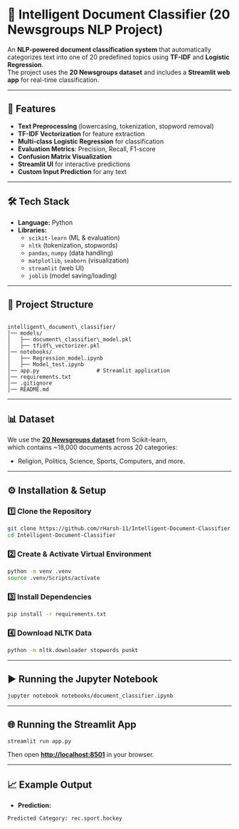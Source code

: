 
# 📄 Intelligent Document Classifier (20 Newsgroups NLP Project)

An **NLP-powered document classification system** that automatically categorizes text into one of 20 predefined topics using **TF-IDF** and **Logistic Regression**.  
The project uses the **20 Newsgroups dataset** and includes a **Streamlit web app** for real-time classification.

---

## 🚀 Features
- **Text Preprocessing** (lowercasing, tokenization, stopword removal)
- **TF-IDF Vectorization** for feature extraction
- **Multi-class Logistic Regression** for classification
- **Evaluation Metrics**: Precision, Recall, F1-score
- **Confusion Matrix Visualization**
- **Streamlit UI** for interactive predictions
- **Custom Input Prediction** for any text

---

## 🛠 Tech Stack
- **Language:** Python
- **Libraries:**
  - `scikit-learn` (ML & evaluation)
  - `nltk` (tokenization, stopwords)
  - `pandas`, `numpy` (data handling)
  - `matplotlib`, `seaborn` (visualization)
  - `streamlit` (web UI)
  - `joblib` (model saving/loading)

---

## 📂 Project Structure
```

intelligent\_document\_classifier/
│── models/
│   ├── document\_classifier\_model.pkl
│   ├── tfidf\_vectorizer.pkl
│── notebooks/
│   ├── Regression_model.ipynb
│   ├── Model_test.ipynb
│── app.py                  # Streamlit application
│── requirements.txt
│── .gitignore
│── README.md

````

---

## 📊 Dataset
We use the **[20 Newsgroups dataset](https://scikit-learn.org/0.19/datasets/twenty_newsgroups.html)** from Scikit-learn,  
which contains ~18,000 documents across 20 categories:
- Religion, Politics, Science, Sports, Computers, and more.

---

## ⚙️ Installation & Setup

### 1️⃣ Clone the Repository
```bash
git clone https://github.com/rHarsh-11/Intelligent-Document-Classifier
cd Intelligent-Document-Classifier
````

### 2️⃣ Create & Activate Virtual Environment

```bash
python -m venv .venv
source .venv/Scripts/activate
```

### 3️⃣ Install Dependencies

```bash
pip install -r requirements.txt
```

### 4️⃣ Download NLTK Data

```bash
python -m nltk.downloader stopwords punkt
```

---

## ▶️ Running the Jupyter Notebook

```bash
jupyter notebook notebooks/document_classifier.ipynb
```

---

## 🌐 Running the Streamlit App

```bash
streamlit run app.py
```

Then open **[http://localhost:8501](http://localhost:8501)** in your browser.

---

## 📈 Example Output

* **Prediction:**

```
Predicted Category: rec.sport.hockey
```
